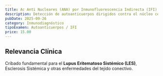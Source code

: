 ```yaml
---
title: Ac Anti Nucleares (ANA) por Inmunofluorescencia Indirecta (IFI)
description: Detección de autoanticuerpos dirigidos contra el núcleo celular (patrón de tinción). Prueba de cribado para **enfermedades autoinmunes sistémicas**.
pubDate: 2025-09-26
category: Inmunodiagnóstico
tipoExamen: Autoanticuerpos / IFI
price: 15.00
---
```


## Relevancia Clínica
Cribado fundamental para el **Lupus Eritematoso Sistémico (LES)**, Esclerosis Sistémica y otras enfermedades del tejido conectivo.
